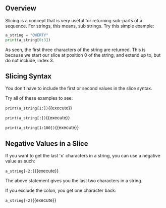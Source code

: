 ## Overview

Slicing is a concept that is very useful for returning sub-parts of a sequence. For strings, this means, sub strings. Try this simple example:

```python
a_string = "QWERTY"
print(a_string[0:3])
```

As seen, the first three characters of the string are returned. This is because we start our slice at position 0 of the string, and extend up to, but do not include, index 3.

## Slicing Syntax

You don't have to include the first or second values in the slice syntax.

Try all of these examples to see:

`print(a_string[1:])`{{execute}}

`print(a_string[:])`{{execute}}

`print(a_string[1:100])`{{execute}}

## Negative Values in a Slice

If you want to get the last 'x' characters in a string, you can use a negative value as such:

`a_string[-2:]`{{execute}}

The above statement gives you the last two characters in a string.

If you exclude the colon, you get one character back:

`a_string[-2]`{{execute}}